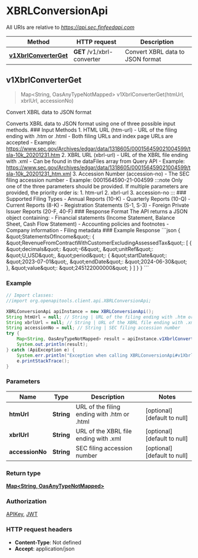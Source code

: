 # XBRLConversionApi

All URIs are relative to *https://api.sec.finfeedapi.com*

Method | HTTP request | Description
------------- | ------------- | -------------
[**v1XbrlConverterGet**](XBRLConversionApi.md#v1XbrlConverterGet) | **GET** /v1/xbrl-converter | Convert XBRL data to JSON format



## v1XbrlConverterGet

> Map&lt;String, OasAnyTypeNotMapped&gt; v1XbrlConverterGet(htmUrl, xbrlUrl, accessionNo)

Convert XBRL data to JSON format

Converts XBRL data to JSON format using one of three possible input methods.  ### Input Methods  1. HTML URL (htm-url)    - URL of the filing ending with .htm or .html    - Both filing URLs and index page URLs are accepted    - Example: https://www.sec.gov/Archives/edgar/data/1318605/000156459021004599/tsla-10k_20201231.htm  2. XBRL URL (xbrl-url)    - URL of the XBRL file ending with .xml    - Can be found in the dataFiles array from Query API    - Example: https://www.sec.gov/Archives/edgar/data/1318605/000156459021004599/tsla-10k_20201231_htm.xml  3. Accession Number (accession-no)    - The SEC filing accession number    - Example: 0001564590-21-004599  :::note Only one of the three parameters should be provided. If multiple parameters are provided, the priority order is: 1. htm-url 2. xbrl-url 3. accession-no :::  ### Supported Filing Types  - Annual Reports (10-K) - Quarterly Reports (10-Q) - Current Reports (8-K) - Registration Statements (S-1, S-3) - Foreign Private Issuer Reports (20-F, 40-F)  ### Response Format  The API returns a JSON object containing: - Financial statements (Income Statement, Balance Sheet, Cash Flow Statement) - Accounting policies and footnotes - Company information - Filing metadata  ### Example Response &#x60;&#x60;&#x60;json {   \&quot;StatementsOfIncome\&quot;: {     \&quot;RevenueFromContractWithCustomerExcludingAssessedTax\&quot;: [       {         \&quot;decimals\&quot;: \&quot;-6\&quot;,         \&quot;unitRef\&quot;: \&quot;U_USD\&quot;,         \&quot;period\&quot;: {           \&quot;startDate\&quot;: \&quot;2023-07-01\&quot;,           \&quot;endDate\&quot;: \&quot;2024-06-30\&quot;         },         \&quot;value\&quot;: \&quot;245122000000\&quot;       }     ]   } } &#x60;&#x60;&#x60;

### Example

```java
// Import classes:
//import org.openapitools.client.api.XBRLConversionApi;

XBRLConversionApi apiInstance = new XBRLConversionApi();
String htmUrl = null; // String | URL of the filing ending with .htm or .html
String xbrlUrl = null; // String | URL of the XBRL file ending with .xml
String accessionNo = null; // String | SEC filing accession number
try {
    Map<String, OasAnyTypeNotMapped> result = apiInstance.v1XbrlConverterGet(htmUrl, xbrlUrl, accessionNo);
    System.out.println(result);
} catch (ApiException e) {
    System.err.println("Exception when calling XBRLConversionApi#v1XbrlConverterGet");
    e.printStackTrace();
}
```

### Parameters


Name | Type | Description  | Notes
------------- | ------------- | ------------- | -------------
 **htmUrl** | **String**| URL of the filing ending with .htm or .html | [optional] [default to null]
 **xbrlUrl** | **String**| URL of the XBRL file ending with .xml | [optional] [default to null]
 **accessionNo** | **String**| SEC filing accession number | [optional] [default to null]

### Return type

[**Map&lt;String, OasAnyTypeNotMapped&gt;**](OasAnyTypeNotMapped.md)

### Authorization

[APIKey](../README.md#APIKey), [JWT](../README.md#JWT)

### HTTP request headers

- **Content-Type**: Not defined
- **Accept**: application/json

